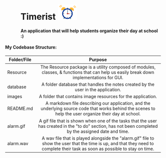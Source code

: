 <div style="margin-left: 50px">
<h1>Timerist <img src="alarm.gif" height=50px/></h1>
<h4>An application that will help students organize their day at school :)</h4>
</div>

#### My Codebase Structure:
| Folder/File   | Purpose       
| ------------- |:-------------:
| Resource      | The Resource package is a utility composed of modules, classes, & functions that can help us easily break down implementations for GUI. 
| database      | A folder database that handles the notes created by the user in the application.      
| images        | A folder that contains image resources for the application.
| README.md     | A markdown file describing our application, and the underlying source code that works behind the scenes to help the user organize their day at school.
| alarm.gif     | A gif file that is shown when one of the tasks that the user has created in the "to do" section, has not been completed by the assigned date and time.
| alarm.wav     | A wav file that is played alongside the "alarm.gif" file to show the user that the time is up, and that they need to complete their task as soon as possible to stay on time.


